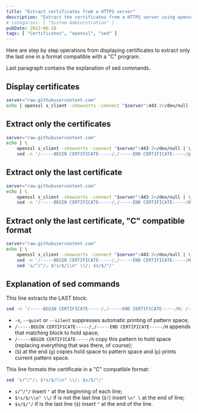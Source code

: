 ```yaml
---
title: "Extract certificates from a HTTPS server"
description: "Extract the certificates from a HTTPS server using openssl and sed"
# categories: [ "System Administration" ]
pubDate: 2022-06-18
tags: [ "Certificates", "openssl", "sed" ]
---
```


Here are step by step operations from displaying certificates to extract only the last one in a format compatible with a "C" program.

Last paragraph contains the explanation of sed commands.

## Display certificates

```sh
server="raw.githubusercontent.com"
echo | openssl s_client -showcerts -connect "$server":443 2>/dev/null
```

## Extract only the certificates

```sh
server="raw.githubusercontent.com"
echo | \
    openssl s_client -showcerts -connect "$server":443 2>/dev/null | \
    sed -n '/-----BEGIN CERTIFICATE-----/,/-----END CERTIFICATE-----/p'
```

## Extract only the last certificate

```sh
server="raw.githubusercontent.com"
echo | \
    openssl s_client -showcerts -connect "$server":443 2>/dev/null | \
    sed -n '/-----BEGIN CERTIFICATE-----/,/-----END CERTIFICATE-----/H; /-----BEGIN CERTIFICATE-----/h; ${g;p};'
```

## Extract only the last certificate, "C" compatible format

```sh
server="raw.githubusercontent.com"
echo | \
    openssl s_client -showcerts -connect "$server":443 2>/dev/null | \
    sed -n '/-----BEGIN CERTIFICATE-----/,/-----END CERTIFICATE-----/H; /-----BEGIN CERTIFICATE-----/h; ${g;p};' | \
    sed 's/^/"/; $!s/$/\\n" \\/; $s/$/"/'
```

## Explanation of sed commands

This line extracts the LAST block:

```sh
sed -n '/-----BEGIN CERTIFICATE-----/,/-----END CERTIFICATE-----/H; /-----BEGIN CERTIFICATE-----/h; ${g;p};'
```

- `-n`, `--quiet` or `--silent` suppresses automatic printing of pattern space;
- `/-----BEGIN CERTIFICATE-----/,/-----END CERTIFICATE-----/H` appends that matching block to hold space;
- `/-----BEGIN CERTIFICATE-----/h` copy this pattern to hold space (replacing everything that was there, of course);
- (`$`) at the end (`g`) copies hold space to pattern space and (`p`) prints current pattern space.

This line formats the certificate in a "C" compatible format:

```sh
sed 's/^/"/; $!s/$/\\n" \\/; $s/$/"/'
```

- `s/^/"/` insert `"` at the beginning of each line;
- `$!s/$/\\n" \\/` if is not the last line (`$!`) insert `\n" \` at the end of line;
- `$s/$/"/` if is the last line (`$`) insert `"` at the end of the line.
